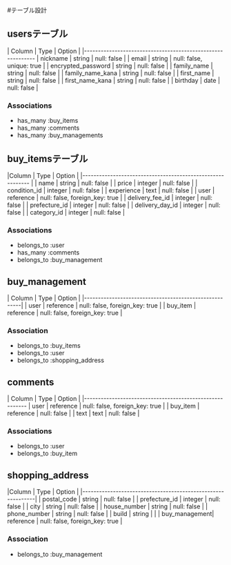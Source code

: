 #テーブル設計

## usersテーブル

| Column             | Type    | Option                    |
|------------------------------------------------------------
| nickname           | string  | null: false               |
| email              | string  | null: false, unique: true |
| encrypted_password | string  | null: false               |
| family_name        | string  | null: false               |
| family_name_kana   | string  | null: false               | 
| first_name         | string  | null: false               |
| first_name_kana    | string  | null: false               |
| birthday           | date    | null: false               |


### Associations
- has_many :buy_items
- has_many :comments
- has_many :buy_managements


## buy_itemsテーブル

|Column         | Type        | Option                         |
|-----------------------------------------------------------   |
| name          | string      | null: false                    |
| price         | integer     | null: false                    |
| condition_id  | integer     | null: false                    |
| experience    | text        | null: false                    |
| user          | reference   | null: false, foreign_key: true |
| delivery_fee_id | integer   | null: false                    |
| prefecture_id | integer  | null: false                    |
| delivery_day_id | integer   | null: false                    |
| category_id | integer  | null: false                        |

### Associations 
- belongs_to :user
- has_many :comments
- belongs_to :buy_management


## buy_management

| Column   | Type      | Option                         |
|-------------------------------------------------------|
| user     | reference | null: false, foreign_key: true |
| buy_item | reference | null: false, foreign_key: true |

### Association
- belongs_to :buy_items
- belongs_to :user
- belongs_to :shopping_address


## comments

| Column    | Type      | Option                         |
|---------------------------------------------------------
| user      | reference | null: false, foreign_key: true |
| buy_item  | reference | null: false                    |
| text      | text      | null: false                    |

### Associations
- belongs_to :user
- belongs_to :buy_item


## shopping_address

|Column         | Type       | Option                         |
|-------------------------------------------------------------|
| postal_code   | string     | null: false                    | 
| prefecture_id | integer    | null: false                    |
| city          | string     | null: false                    |
| house_number  | string     | null: false                    |
| phone_number  | string     | null: false                    | 
| build         | string     |                                |
| buy_management| reference  | null: false, foreign_key: true |

### Association
- belongs_to :buy_management


